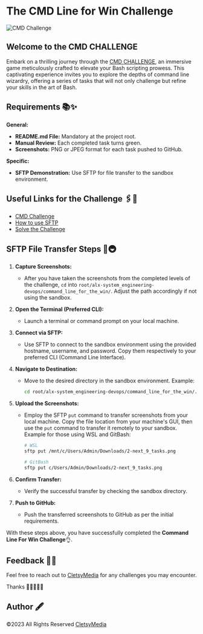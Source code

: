 # The CMD Line for Win Challenge

![CMD Challenge](https://static-assets.codecademy.com/assets/course-landing-page/meta/16x9/learn-the-command-line.jpg)

## Welcome to the CMD CHALLENGE

Embark on a thrilling journey through the [CMD CHALLENGE](https://cmdchallenge.com/#/count_string_in_line), an immersive game meticulously crafted to elevate your Bash scripting prowess. This captivating experience invites you to explore the depths of command line wizardry, offering a series of tasks that will not only challenge but refine your skills in the art of Bash.

## Requirements 📚✨

**General:**

- **README.md File:** Mandatory at the project root.
- **Manual Review:** Each completed task turns green.
- **Screenshots:** PNG or JPEG format for each task pushed to GitHub.

**Specific:**

- **SFTP Demonstration:** Use SFTP for file transfer to the sandbox environment.

## Useful Links for the Challenge 🖇️🔗

- [CMD Challenge](https://cmdchallenge.com/#/count_string_in_line)
- [How to use SFTP](https://www.digitalocean.com/community/tutorials/how-to-use-sftp-to-securely-transfer-files-with-a-remote-server)
- [Solve the Challenge](https://systemweakness.com/command-line-challenge-javad-solves-b591febae230)

## SFTP File Transfer Steps 🚌🚇

1. **Capture Screenshots:**
   - After you have taken the screenshots from the completed levels of the challenge, `cd` into `root/alx-system_engineering-devops/command_line_for_the_win/`. Adjust the path accordingly if not using the sandbox.

2. **Open the Terminal (Preferred CLI):**
   - Launch a terminal or command prompt on your local machine.

3. **Connect via SFTP:**
   - Use SFTP to connect to the sandbox environment using the provided hostname, username, and password. Copy them respectively to your preferred CLI (Command Line Interface).

4. **Navigate to Destination:**
   - Move to the desired directory in the sandbox environment. Example:

     ```bash
     cd root/alx-system_engineering-devops/command_line_for_the_win/.
     ```

5. **Upload the Screenshots:**
   - Employ the SFTP `put` command to transfer screenshots from your local machine. Copy the file location from your machine's GUI, then use the `put` command to transfer it remotely to your sandbox. Example for those using WSL and GitBash:

     ```bash
     # WSL
     sftp put /mnt/c/Users/Admin/Downloads/2-next_9_tasks.png

     # GitBash
     sftp put c/Users/Admin/Downloads/2-next_9_tasks.png
     ```

6. **Confirm Transfer:**
   - Verify the successful transfer by checking the sandbox directory.

7. **Push to GitHub:**
   - Push the transferred screenshots to GitHub as per the initial requirements.

With these steps above, you have successfully completed the **Command Line For Win Challenge**👌.

## Feedback 📢🚀

Feel free to reach out to [CletsyMedia](https://github.com/CletsyMedia) for any challenges you may encounter.

Thanks 🙏🙏🙏🙏🙏

## Author 🖋️

&copy;2023 All Rights Reserved [CletsyMedia](https://cletsymedia.github.io/Prof-Portfolio/)
